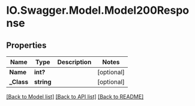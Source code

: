 # IO.Swagger.Model.Model200Response
## Properties

Name | Type | Description | Notes
------------ | ------------- | ------------- | -------------
**Name** | **int?** |  | [optional] 
**_Class** | **string** |  | [optional] 

[[Back to Model list]](../README.md#documentation-for-models) [[Back to API list]](../README.md#documentation-for-api-endpoints) [[Back to README]](../README.md)

